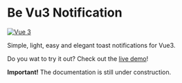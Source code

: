 # Be Vu3 Notification

[![Vue 3](https://img.shields.io/badge/Vue-3-green)](https://img.shields.io/badge/Vue-3-green)

Simple, light, easy and elegant toast notifications for Vue3.

Do you wat to try it out? Check out the [live demo](https://github.com/BernanR/be-vue3-notification/)!


**Important!** The documentation is still under construction.